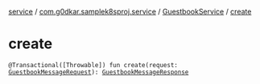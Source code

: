 [service](../../index.md) / [com.g0dkar.samplek8sproj.service](../index.md) / [GuestbookService](index.md) / [create](./create.md)

# create

`@Transactional([Throwable]) fun create(request: `[`GuestbookMessageRequest`](../../com.g0dkar.samplek8sproj.model.request/-guestbook-message-request/index.md)`): `[`GuestbookMessageResponse`](../../com.g0dkar.samplek8sproj.model.response/-guestbook-message-response/index.md)